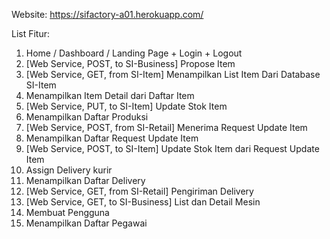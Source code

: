 Website: https://sifactory-a01.herokuapp.com/

List Fitur:
1. Home / Dashboard / Landing Page + Login + Logout
2. [Web Service, POST, to SI-Business] Propose Item
3. [Web Service, GET, from SI-Item] Menampilkan List Item Dari Database SI-Item 
4. Menampilkan Item Detail dari Daftar Item
5. [Web Service, PUT, to SI-Item] Update Stok Item 
6. Menampilkan Daftar Produksi
7. [Web Service, POST, from SI-Retail] Menerima Request Update Item 
8. Menampilkan Daftar Request Update Item
9. [Web Service, POST, to SI-Item] Update Stok Item dari Request Update Item
10. Assign Delivery kurir
11. Menampilkan Daftar Delivery
12. [Web Service, GET, from SI-Retail] Pengiriman Delivery
13. [Web Service, GET, to SI-Business] List dan Detail Mesin
14. Membuat Pengguna
15. Menampilkan Daftar Pegawai
